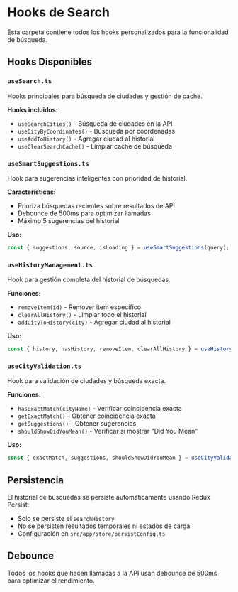 # Hooks de Search

Esta carpeta contiene todos los hooks personalizados para la funcionalidad de búsqueda.

## Hooks Disponibles

### `useSearch.ts`
Hooks principales para búsqueda de ciudades y gestión de cache.

**Hooks incluidos:**
- `useSearchCities()` - Búsqueda de ciudades en la API
- `useCityByCoordinates()` - Búsqueda por coordenadas
- `useAddToHistory()` - Agregar ciudad al historial
- `useClearSearchCache()` - Limpiar cache de búsqueda

### `useSmartSuggestions.ts`
Hook para sugerencias inteligentes con prioridad de historial.

**Características:**
- Prioriza búsquedas recientes sobre resultados de API
- Debounce de 500ms para optimizar llamadas
- Máximo 5 sugerencias del historial

**Uso:**
```typescript
const { suggestions, source, isLoading } = useSmartSuggestions(query);
```

### `useHistoryManagement.ts`
Hook para gestión completa del historial de búsquedas.

**Funciones:**
- `removeItem(id)` - Remover item específico
- `clearAllHistory()` - Limpiar todo el historial
- `addCityToHistory(city)` - Agregar ciudad al historial

**Uso:**
```typescript
const { history, hasHistory, removeItem, clearAllHistory } = useHistoryManagement();
```

### `useCityValidation.ts`
Hook para validación de ciudades y búsqueda exacta.

**Funciones:**
- `hasExactMatch(cityName)` - Verificar coincidencia exacta
- `getExactMatch()` - Obtener coincidencia exacta
- `getSuggestions()` - Obtener sugerencias
- `shouldShowDidYouMean()` - Verificar si mostrar "Did You Mean"

**Uso:**
```typescript
const { exactMatch, suggestions, shouldShowDidYouMean } = useCityValidation(query);
```

## Persistencia

El historial de búsquedas se persiste automáticamente usando Redux Persist:
- Solo se persiste el `searchHistory`
- No se persisten resultados temporales ni estados de carga
- Configuración en `src/app/store/persistConfig.ts`

## Debounce

Todos los hooks que hacen llamadas a la API usan debounce de 500ms para optimizar el rendimiento. 